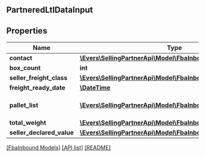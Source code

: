 ## PartneredLtlDataInput

## Properties

Name | Type | Description | Notes
------------ | ------------- | ------------- | -------------
**contact** | [**\Evers\SellingPartnerApi\Model\FbaInbound\Contact**](Contact.md) |  | [optional]
**box_count** | **int** |  | [optional]
**seller_freight_class** | [**\Evers\SellingPartnerApi\Model\FbaInbound\SellerFreightClass**](SellerFreightClass.md) |  | [optional]
**freight_ready_date** | [**\DateTime**](\DateTime.md) |  | [optional]
**pallet_list** | [**\Evers\SellingPartnerApi\Model\FbaInbound\Pallet[]**](Pallet.md) | A list of pallet information. | [optional]
**total_weight** | [**\Evers\SellingPartnerApi\Model\FbaInbound\Weight**](Weight.md) |  | [optional]
**seller_declared_value** | [**\Evers\SellingPartnerApi\Model\FbaInbound\Amount**](Amount.md) |  | [optional]

[[FbaInbound Models]](../) [[API list]](../../Api) [[README]](../../../README.md)
